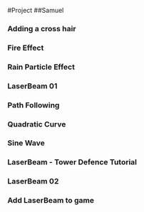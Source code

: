 #Project
##Samuel


### Adding a cross hair

### Fire Effect

### Rain Particle Effect

### LaserBeam 01

### Path Following

### Quadratic Curve

### Sine Wave

### LaserBeam - Tower Defence Tutorial

### LaserBeam 02

### Add LaserBeam to game

